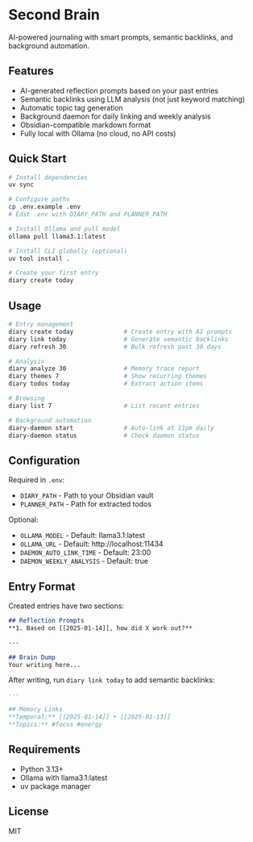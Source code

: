 # Second Brain

AI-powered journaling with smart prompts, semantic backlinks, and background automation.

## Features

- AI-generated reflection prompts based on your past entries
- Semantic backlinks using LLM analysis (not just keyword matching)
- Automatic topic tag generation
- Background daemon for daily linking and weekly analysis
- Obsidian-compatible markdown format
- Fully local with Ollama (no cloud, no API costs)

## Quick Start

```bash
# Install dependencies
uv sync

# Configure paths
cp .env.example .env
# Edit .env with DIARY_PATH and PLANNER_PATH

# Install Ollama and pull model
ollama pull llama3.1:latest

# Install CLI globally (optional)
uv tool install .

# Create your first entry
diary create today
```

## Usage

```bash
# Entry management
diary create today              # Create entry with AI prompts
diary link today                # Generate semantic backlinks
diary refresh 30                # Bulk refresh past 30 days

# Analysis
diary analyze 30                # Memory trace report
diary themes 7                  # Show recurring themes
diary todos today               # Extract action items

# Browsing
diary list 7                    # List recent entries

# Background automation
diary-daemon start              # Auto-link at 11pm daily
diary-daemon status             # Check daemon status
```

## Configuration

Required in `.env`:
- `DIARY_PATH` - Path to your Obsidian vault
- `PLANNER_PATH` - Path for extracted todos

Optional:
- `OLLAMA_MODEL` - Default: llama3.1:latest
- `OLLAMA_URL` - Default: http://localhost:11434
- `DAEMON_AUTO_LINK_TIME` - Default: 23:00
- `DAEMON_WEEKLY_ANALYSIS` - Default: true

## Entry Format

Created entries have two sections:

```markdown
## Reflection Prompts
**1. Based on [[2025-01-14]], how did X work out?**

---

## Brain Dump
Your writing here...
```

After writing, run `diary link today` to add semantic backlinks:

```markdown
---

## Memory Links
**Temporal:** [[2025-01-14]] • [[2025-01-13]]
**Topics:** #focus #energy
```

## Requirements

- Python 3.13+
- Ollama with llama3.1:latest
- uv package manager

## License

MIT
